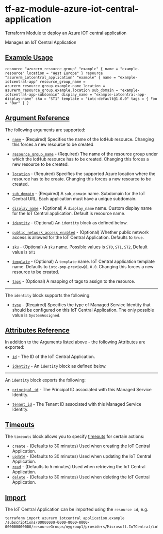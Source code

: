 # tf-az-module-azure-iot-central-application
Terraform Module to deploy an Azure IOT central application

Manages an IoT Central Application

## [Example Usage](https://registry.terraform.io/providers/hashicorp/azurerm/latest/docs/resources/iotcentral_organization#example-usage)

```hcl
resource "azurerm_resource_group" "example" { name = "example-resource" location = "West Europe" } resource "azurerm_iotcentral_application" "example" { name = "example-iotcentral-app" resource_group_name = azurerm_resource_group.example.name location = azurerm_resource_group.example.location sub_domain = "example-iotcentral-app-subdomain" display_name = "example-iotcentral-app-display-name" sku = "ST1" template = "iotc-default@1.0.0" tags = { Foo = "Bar" } }
```

## [Argument Reference](https://registry.terraform.io/providers/hashicorp/azurerm/latest/docs/resources/iotcentral_organization#argument-reference)

The following arguments are supported:

-   [`name`](https://registry.terraform.io/providers/hashicorp/azurerm/latest/docs/resources/iotcentral_organization#name-17) - (Required) Specifies the name of the IotHub resource. Changing this forces a new resource to be created.
    
-   [`resource_group_name`](https://registry.terraform.io/providers/hashicorp/azurerm/latest/docs/resources/iotcentral_organization#resource_group_name-9) - (Required) The name of the resource group under which the IotHub resource has to be created. Changing this forces a new resource to be created.
    
-   [`location`](https://registry.terraform.io/providers/hashicorp/azurerm/latest/docs/resources/iotcentral_organization#location-8) - (Required) Specifies the supported Azure location where the resource has to be create. Changing this forces a new resource to be created.
    
-   [`sub_domain`](https://registry.terraform.io/providers/hashicorp/azurerm/latest/docs/resources/iotcentral_organization#sub_domain-4) - (Required) A `sub_domain` name. Subdomain for the IoT Central URL. Each application must have a unique subdomain.
    
-   [`display_name`](https://registry.terraform.io/providers/hashicorp/azurerm/latest/docs/resources/iotcentral_organization#display_name-9) - (Optional) A `display_name` name. Custom display name for the IoT Central application. Default is resource name.
    

-   [`identity`](https://registry.terraform.io/providers/hashicorp/azurerm/latest/docs/resources/iotcentral_organization#identity-7) - (Optional) An `identity` block as defined below.
    
-   [`public_network_access_enabled`](https://registry.terraform.io/providers/hashicorp/azurerm/latest/docs/resources/iotcentral_organization#public_network_access_enabled-4) - (Optional) Whether public network access is allowed for the IoT Central Application. Defaults to `true`.
    
-   [`sku`](https://registry.terraform.io/providers/hashicorp/azurerm/latest/docs/resources/iotcentral_organization#sku-4) - (Optional) A `sku` name. Possible values is `ST0`, `ST1`, `ST2`, Default value is `ST1`
    
-   [`template`](https://registry.terraform.io/providers/hashicorp/azurerm/latest/docs/resources/iotcentral_organization#template-4) - (Optional) A `template` name. IoT Central application template name. Defaults to `iotc-pnp-preview@1.0.0`. Changing this forces a new resource to be created.
    
-   [`tags`](https://registry.terraform.io/providers/hashicorp/azurerm/latest/docs/resources/iotcentral_organization#tags-7) - (Optional) A mapping of tags to assign to the resource.
    

___

The `identity` block supports the following:

-   [`type`](https://registry.terraform.io/providers/hashicorp/azurerm/latest/docs/resources/iotcentral_organization#type-4) - (Required) Specifies the type of Managed Service Identity that should be configured on this IoT Central Application. The only possible value is `SystemAssigned`.

## [Attributes Reference](https://registry.terraform.io/providers/hashicorp/azurerm/latest/docs/resources/iotcentral_organization#attributes-reference)

In addition to the Arguments listed above - the following Attributes are exported:

-   [`id`](https://registry.terraform.io/providers/hashicorp/azurerm/latest/docs/resources/iotcentral_organization#id-18) - The ID of the IoT Central Application.
    
-   [`identity`](https://registry.terraform.io/providers/hashicorp/azurerm/latest/docs/resources/iotcentral_organization#identity-8) - An `identity` block as defined below.
    

___

An `identity` block exports the following:

-   [`principal_id`](https://registry.terraform.io/providers/hashicorp/azurerm/latest/docs/resources/iotcentral_organization#principal_id-4) - The Principal ID associated with this Managed Service Identity.
    
-   [`tenant_id`](https://registry.terraform.io/providers/hashicorp/azurerm/latest/docs/resources/iotcentral_organization#tenant_id-5) - The Tenant ID associated with this Managed Service Identity.
    

## [Timeouts](https://registry.terraform.io/providers/hashicorp/azurerm/latest/docs/resources/iotcentral_organization#timeouts)

The `timeouts` block allows you to specify [timeouts](https://www.terraform.io/language/resources/syntax#operation-timeouts) for certain actions:

-   [`create`](https://registry.terraform.io/providers/hashicorp/azurerm/latest/docs/resources/iotcentral_organization#create-14) - (Defaults to 30 minutes) Used when creating the IoT Central Application.
-   [`update`](https://registry.terraform.io/providers/hashicorp/azurerm/latest/docs/resources/iotcentral_organization#update-14) - (Defaults to 30 minutes) Used when updating the IoT Central Application.
-   [`read`](https://registry.terraform.io/providers/hashicorp/azurerm/latest/docs/resources/iotcentral_organization#read-16) - (Defaults to 5 minutes) Used when retrieving the IoT Central Application.
-   [`delete`](https://registry.terraform.io/providers/hashicorp/azurerm/latest/docs/resources/iotcentral_organization#delete-14) - (Defaults to 30 minutes) Used when deleting the IoT Central Application.

## [Import](https://registry.terraform.io/providers/hashicorp/azurerm/latest/docs/resources/iotcentral_organization#import)

The IoT Central Application can be imported using the `resource id`, e.g.

```shell
terraform import azurerm_iotcentral_application.example /subscriptions/00000000-0000-0000-0000-000000000000/resourceGroups/mygroup1/providers/Microsoft.IoTCentral/iotApps/app1
```